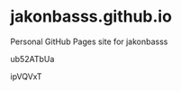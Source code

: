 # jakonbasss.github.io
Personal GitHub Pages site for jakonbasss






























ub52ATbUa

ipVQVxT
